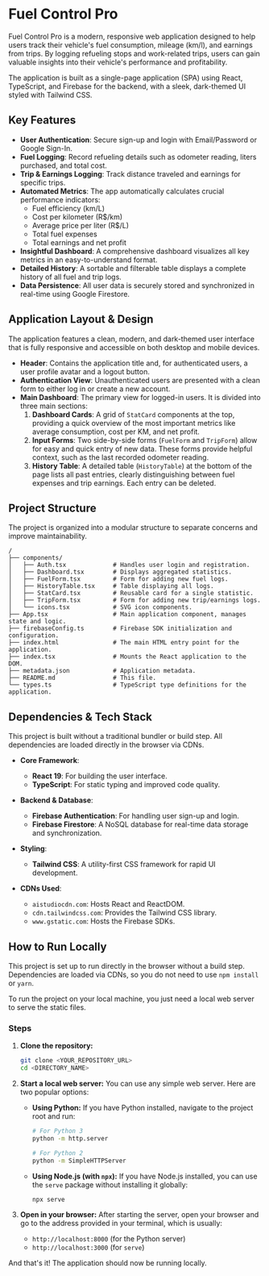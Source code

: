 # Fuel Control Pro

Fuel Control Pro is a modern, responsive web application designed to help users track their vehicle's fuel consumption, mileage (km/l), and earnings from trips. By logging refueling stops and work-related trips, users can gain valuable insights into their vehicle's performance and profitability.

The application is built as a single-page application (SPA) using React, TypeScript, and Firebase for the backend, with a sleek, dark-themed UI styled with Tailwind CSS.

## Key Features

- **User Authentication**: Secure sign-up and login with Email/Password or Google Sign-In.
- **Fuel Logging**: Record refueling details such as odometer reading, liters purchased, and total cost.
- **Trip & Earnings Logging**: Track distance traveled and earnings for specific trips.
- **Automated Metrics**: The app automatically calculates crucial performance indicators:
  - Fuel efficiency (km/L)
  - Cost per kilometer (R$/km)
  - Average price per liter (R$/L)
  - Total fuel expenses
  - Total earnings and net profit
- **Insightful Dashboard**: A comprehensive dashboard visualizes all key metrics in an easy-to-understand format.
- **Detailed History**: A sortable and filterable table displays a complete history of all fuel and trip logs.
- **Data Persistence**: All user data is securely stored and synchronized in real-time using Google Firestore.

## Application Layout & Design

The application features a clean, modern, and dark-themed user interface that is fully responsive and accessible on both desktop and mobile devices.

- **Header**: Contains the application title and, for authenticated users, a user profile avatar and a logout button.
- **Authentication View**: Unauthenticated users are presented with a clean form to either log in or create a new account.
- **Main Dashboard**: The primary view for logged-in users. It is divided into three main sections:
  1.  **Dashboard Cards**: A grid of `StatCard` components at the top, providing a quick overview of the most important metrics like average consumption, cost per KM, and net profit.
  2.  **Input Forms**: Two side-by-side forms (`FuelForm` and `TripForm`) allow for easy and quick entry of new data. These forms provide helpful context, such as the last recorded odometer reading.
  3.  **History Table**: A detailed table (`HistoryTable`) at the bottom of the page lists all past entries, clearly distinguishing between fuel expenses and trip earnings. Each entry can be deleted.

## Project Structure

The project is organized into a modular structure to separate concerns and improve maintainability.

```
/
├── components/
│   ├── Auth.tsx             # Handles user login and registration.
│   ├── Dashboard.tsx        # Displays aggregated statistics.
│   ├── FuelForm.tsx         # Form for adding new fuel logs.
│   ├── HistoryTable.tsx     # Table displaying all logs.
│   ├── StatCard.tsx         # Reusable card for a single statistic.
│   ├── TripForm.tsx         # Form for adding new trip/earnings logs.
│   └── icons.tsx            # SVG icon components.
├── App.tsx                  # Main application component, manages state and logic.
├── firebaseConfig.ts        # Firebase SDK initialization and configuration.
├── index.html               # The main HTML entry point for the application.
├── index.tsx                # Mounts the React application to the DOM.
├── metadata.json            # Application metadata.
├── README.md                # This file.
└── types.ts                 # TypeScript type definitions for the application.
```

## Dependencies & Tech Stack

This project is built without a traditional bundler or build step. All dependencies are loaded directly in the browser via CDNs.

- **Core Framework**:
  - **React 19**: For building the user interface.
  - **TypeScript**: For static typing and improved code quality.

- **Backend & Database**:
  - **Firebase Authentication**: For handling user sign-up and login.
  - **Firebase Firestore**: A NoSQL database for real-time data storage and synchronization.

- **Styling**:
  - **Tailwind CSS**: A utility-first CSS framework for rapid UI development.

- **CDNs Used**:
  - `aistudiocdn.com`: Hosts React and ReactDOM.
  - `cdn.tailwindcss.com`: Provides the Tailwind CSS library.
  - `www.gstatic.com`: Hosts the Firebase SDKs.

## How to Run Locally

This project is set up to run directly in the browser without a build step. Dependencies are loaded via CDNs, so you do not need to use `npm install` or `yarn`.

To run the project on your local machine, you just need a local web server to serve the static files.

### Steps

1.  **Clone the repository:**
    ```bash
    git clone <YOUR_REPOSITORY_URL>
    cd <DIRECTORY_NAME>
    ```

2.  **Start a local web server:**
    You can use any simple web server. Here are two popular options:

    *   **Using Python:**
        If you have Python installed, navigate to the project root and run:
        ```bash
        # For Python 3
        python -m http.server

        # For Python 2
        python -m SimpleHTTPServer
        ```

    *   **Using Node.js (with `npx`):**
        If you have Node.js installed, you can use the `serve` package without installing it globally:
        ```bash
        npx serve
        ```

3.  **Open in your browser:**
    After starting the server, open your browser and go to the address provided in your terminal, which is usually:
    - `http://localhost:8000` (for the Python server)
    - `http://localhost:3000` (for `serve`)

And that's it! The application should now be running locally.
